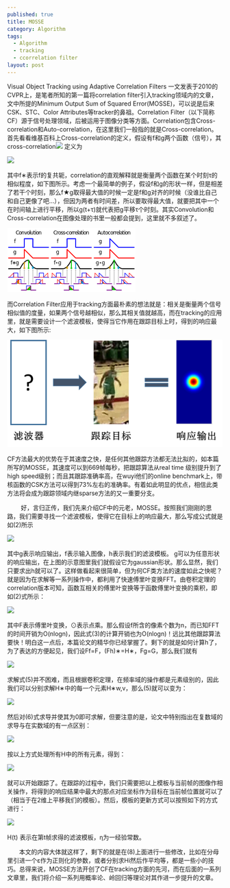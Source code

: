 ```yaml
---
published: true
title: MOSSE
category: Algorithm
tags: 
  - Algorithm
  - tracking
  - ccorrelation filter
layout: post
---
```

Visual Object Tracking using Adaptive Correlation Filters 一文发表于2010的CVPR上，是笔者所知的第一篇将correlation filter引入tracking领域内的文章，文中所提的Minimum Output Sum of Squared Error(MOSSE)，可以说是后来CSK、STC、Color Attributes等tracker的鼻祖。Correlation Filter（以下简称CF）源于信号处理领域，后被运用于图像分类等方面。Correlation包含Cross-correlation和Auto-correlation，在这里我们一般指的就是Cross-correlation。首先看看维基百科上Cross-correlation的定义，假设有f和g两个函数（信号），其cross-correlation<img src="http://chart.googleapis.com/chart?cht=tx&chl= f \star g" style="border:none;">
定义为

<img src="http://chart.googleapis.com/chart?cht=tx&chl= \begin{array}{l} (f \star g)(\tau )\mathop  = \limits^{def} \int_{ - \infty }^\infty  {f*(t)g(t + \tau )dt} \qquad (1)\\ (f \star g)(n)\mathop  = \limits^{def} \sum\limits_{ - \infty }^\infty  {f*[m]g(m + n)}  \end{array}" style="border:none;">

其中f∗表示f的复共轭，correlation的直观解释就是衡量两个函数在某个时刻τ的相似程度，如下图所示。考虑一个最简单的例子，假设f和g的形状一样，但是相差了若干个时刻，那么f★g取得最大值的时候一定是f和g对齐的时候（没谁比自己和自己更像了吧…），但因为两者有时间差，所以要取得最大值，就要把其中一个在时间轴上进行平移，所以g(t+τ)就代表把g平移τ个时刻。其实Convolution和Cross-correlation在图像处理的书里一般都会提到，这里就不多叙述了。

![0](https://raw.githubusercontent.com/lyp22/lyp22.github.io/master/_posts/image/mosse/1.png)

而Correlation Filter应用于tracking方面最朴素的想法就是：相关是衡量两个信号相似值的度量，如果两个信号越相似，那么其相关值就越高，而在tracking的应用里，就是需要设计一个滤波模板，使得当它作用在跟踪目标上时，得到的响应最大，如下图所示:

![0](https://raw.githubusercontent.com/lyp22/lyp22.github.io/master/_posts/image/mosse/2.png)

CF方法最大的优势在于其速度之快，是任何其他跟踪方法都无法比拟的，如本篇所写的MOSSE，其速度可以到669帧每秒，把跟踪算法从real time 级别提升到了high speed级别；而且其跟踪准确率高，在wuyi他们的online benchmark上，带核函数的CSK方法可以得到73%左右的准确率。有着如此明显的优点，相信此类方法将会成为跟踪领域内继sparse方法的又一重要分支。

　　 好，言归正传，我们先来介绍CF中的元老，MOSSE。按照我们刚刚的思路，我们需要寻找一个滤波模板，使得它在目标上的响应最大，那么写成公式就是如(2)所示

<img src="http://chart.googleapis.com/chart?cht=tx&chl= g=h\text{ }\bigstar  f \qquad (2)" style="border:none;">

其中g表示响应输出，f表示输入图像，h表示我们的滤波模板。 g可以为任意形状的响应输出，在上图的示意图里我们就假设它为gaussian形状。那么显然，我们只要求出h就可以了。这样做看起来很简单，但为何CF类方法的速度如此之快呢？就是因为在求解等一系列操作中，都利用了快速傅里叶变换FFT。由卷积定理的correlation版本可知，函数互相关的傅里叶变换等于函数傅里叶变换的乘积，即如(2)式所示：

<img src="http://chart.googleapis.com/chart?cht=tx&chl= Fh\text{ }\bigstar  f\text{=}{{(Fh)}^{*}}\odot Ff \qquad (3)" style="border:none;">

其中F表示傅里叶变换，⊙表示点乘。那么假设f所含的像素个数为n，而已知FFT的时间开销为O(nlogn)，因此式(3)的计算开销也为O(nlogn)！远比其他跟踪算法要快！明白这一点后，本篇论文的精华你已经掌握了。剩下的就是如何计算h了，为了表达的方便起见，我们设Ff=F，(Fh)∗=H∗，Fg=G，那么我们就有

<img src="http://chart.googleapis.com/chart?cht=tx&chl= {{H}^{*}}=\frac{G}{F}\qquad (4)" style="border:none;">

求解式(5)并不困难，而且根据卷积定理，在频率域的操作都是元素级别的，因此我们可以分别求解H∗中的每一个元素H∗w,v，那么(5)就可以变为：

<img src="http://chart.googleapis.com/chart?cht=tx&chl= \underset{H_{w,v}^{*}}{\mathop{\min }}\,\sum\limits_{i=1}^{m}{|H_{w,v}^{*}{{F}_{w,v,i}}-{{G}_{w,v,i}}{{|}^{2}}}\qquad (6)" style="border:none;">

然后对(6)式求导并使其为0即可求解，但要注意的是，论文中特别指出在复数域的求导与在实数域的有一点区别：

<img src="http://chart.googleapis.com/chart?cht=tx&chl= \begin{array}{l} \frac{\partial }{{\partial H_{w,v}^*}}\sum\limits_{i = 1}^m {(H_{w,v}^*{F_{w,v,i}} - {G_{w,v,i}}) \cdot } {(H_{w,v}^*　　{F_{w,v,i}} - {G_{w,v,i}})^{\rm{*}}}{\rm{ = }}0\\  \Rightarrow \frac{\partial }{{\partial H_{w,v}^*}}\sum\limits_{i = 1}^m {H_{w,v}^*{F_{w,v,i}} \cdot {H_{w,v}}F_{w,v,i}^{\rm{*}} - H_{w,v}^*{F_{w,v,i}}G_{w,v,i}^{\rm{*}} - {H_{w,v}}F_{w,v,i}^{\rm{*}}G_{w,v,i}^{}{\rm{ + }}{G_{w,v,i}}G_{w,v,i}^{\rm{*}}} {\rm{ = }}0\\  \Rightarrow \sum\limits_{i = 1}^m {{F_{w,v,i}} \cdot {H_{w,v}}F_{w,v,i}^{\rm{*}} - {F_{w,v,i}}G_{w,v,i}^{\rm{*}}} {\rm{ = }}0\\  \Rightarrow {H_{w,v}}{\rm{ = }}\frac{{\sum\limits_{i = 1}^m {{F_{w,v,i}}G_{w,v,i}^{\rm{*}}} }}{{\sum\limits_{i = 1}^m {{F_{w,v,i}}F_{w,v,i}^{\rm{*}}} }} \qquad (7) \end{array}" style="border:none;">

按以上方式处理所有H中的所有元素，得到：

<img src="http://chart.googleapis.com/chart?cht=tx&chl= H\text{=}\frac{\sum\limits_{i=1}^{m}{{{F}_{i}}\odot G_{i}^{\text{*}}}}{\sum\limits_{i=1}^{m}{{{F}_{i}}\odot F_{i}^{\text{*}}}}\qquad (8)" style="border:none;">

就可以开始跟踪了。在跟踪的过程中，我们只需要把以上模板与当前帧的图像作相关操作，将得到的响应结果中最大的那点对应坐标作为目标在当前帧位置就可以了（相当于在2维上平移我们的模板）。然后，模板的更新方式可以按照如下的方式进行：

<img src="http://chart.googleapis.com/chart?cht=tx&chl= {{H}_{t}}=(1-\eta ){{H}_{t-1}}+\eta H(t)\qquad (9)" style="border:none;">

H(t) 表示在第t帧求得的滤波模板，η为一经验常数。

　　本文的内容大体就这样了，剩下的就是在(8)上面进行一些修改，比如在分母里引进一个ε作为正则化的参数，或者分别求Hi然后作平均等，都是一些小的技巧。总得来说，MOSSE方法开创了CF在tracking方面的先河，而在后面的一系列文章里，我们将介绍一系列用概率论、岭回归等理论对其作进一步提升的文章。
